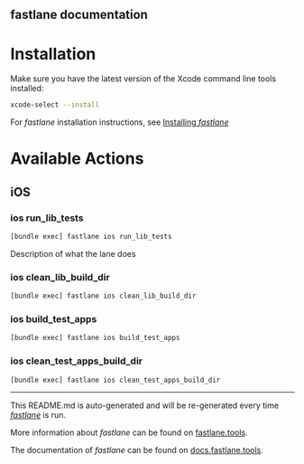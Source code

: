 fastlane documentation
----

# Installation

Make sure you have the latest version of the Xcode command line tools installed:

```sh
xcode-select --install
```

For _fastlane_ installation instructions, see [Installing _fastlane_](https://docs.fastlane.tools/#installing-fastlane)

# Available Actions

## iOS

### ios run_lib_tests

```sh
[bundle exec] fastlane ios run_lib_tests
```

Description of what the lane does

### ios clean_lib_build_dir

```sh
[bundle exec] fastlane ios clean_lib_build_dir
```



### ios build_test_apps

```sh
[bundle exec] fastlane ios build_test_apps
```



### ios clean_test_apps_build_dir

```sh
[bundle exec] fastlane ios clean_test_apps_build_dir
```



----

This README.md is auto-generated and will be re-generated every time [_fastlane_](https://fastlane.tools) is run.

More information about _fastlane_ can be found on [fastlane.tools](https://fastlane.tools).

The documentation of _fastlane_ can be found on [docs.fastlane.tools](https://docs.fastlane.tools).
